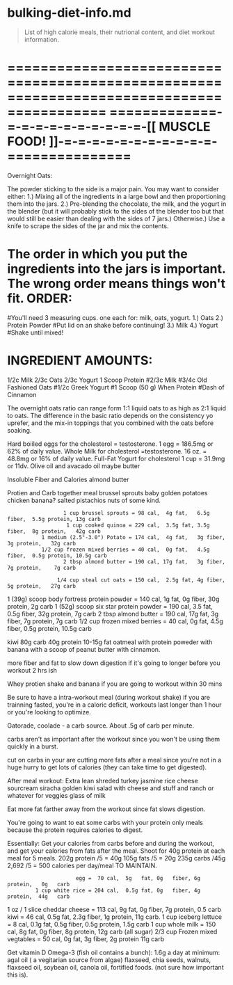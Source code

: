 # bulking-diet-info.md

> List of high calorie meals, their nutrional content, and diet workout information.

==========================================================================================
=============-=-=-=-=-=-=-=-=-=-=-[[ MUSCLE FOOD! ]]-=-=-=-=-=-=-=-=-=-=-=-===============
==========================================================================================

Overnight Oats:

The powder sticking to the side is a major pain. You may want to consider either:
1.) Mixing all of the ingredients in a large bowl and then proportioning them into the jars.
2.) Pre-blending the chocolate, the milk, and the yogurt in the blender (but it will probably stick to the sides of the blender too but that would still be easier than dealing with the sides of 7 jars.)
Otherwise.) Use a knife to scrape the sides of the jar and mix the contents.

The order in which you put the ingredients into the jars is important. The wrong order means things won't fit.
ORDER:
======
#You'll need 3 measuring cups. one each for: milk, oats, yogurt.
1.) Oats
2.) Protein Powder
#Put lid on an shake before continuing!
3.) Milk
4.) Yogurt
#Shake until mixed!

INGREDIENT AMOUNTS:
===================
1/2c Milk
2/3c Oats
2/3c Yogurt
1 Scoop Protein
#2/3c Milk
#3/4c Old Fashioned Oats
#1/2c Greek Yogurt
#1 Scoop (50 g) When Protein
#Dash of Cinnamon

The overnight oats ratio can range form 1:1 liquid oats to as high as 2:1 liquid to oats. The difference in the basic ratio depends on the consistency yo uprefer, and the mix-in toppings that you combined with the oats before soaking.

Hard boiiled eggs for the cholesterol = testosterone. 1 egg = 186.5mg or 62% of daily value.
Whole Milk for cholesterol =testosterone. 16 oz. = 48.8mg or 16% of daily value.
Full-Fat Yogurt for cholesterol 1 cup = 31.9mg or 11dv.
Olive oil and avacado oil
maybe butter

Insoluble Fiber and Calories
almond butter

Protien and Carb together meal
brussel sprouts
baby golden potatoes
chicken
banana?
salted pistachios
nuts of some kind.
         
                      1 cup brussel sprouts = 98 cal,  4g fat,   6.5g fiber,  5.5g protein, 13g carb
                       1 cup cooked quinoa = 229 cal,  3.5g fat, 3.5g fiber,  8g protein,   42g carb
               1 medium (2.5"-3.0") Potato = 174 cal,  4g fat,   3g fiber,    3g protein,   32g carb 
               1/2 cup frozen mixed berries = 40 cal,  0g fat,   4.5g fiber,  0.5g protein, 10.5g carb
                      2 tbsp almond butter = 190 cal, 17g fat,   3g fiber,    7g protein,    7g carb

                    1/4 cup steal cut oats = 150 cal,  2.5g fat, 4g fiber,    5g protein,   27g carb
1 (39g) scoop body fortress protein powder = 140 cal,  1g fat,   0g fiber,   30g protein,    2g carb
     1 (52g) scoop six star protein powder = 190 cal,  3.5 fat,  0.5g fiber, 32g protein,    7g carb
                      2 tbsp almond butter = 190 cal, 17g fat,   3g fiber,    7g protein,    7g carb
               1/2 cup frozen mixed berries = 40 cal,  0g fat,   4.5g fiber,  0.5g protein, 10.5g carb


kiwi
80g carb
40g protein
10-15g fat
oatmeal with protein poweder with banana with a scoop of peanut butter with cinnamon.

more fiber and fat to slow down digestion if it's going to longer before you workout 2 hrs ish

Whey protien shake and banana if you are going to workout within 30 mins

Be sure to have a intra-workout meal (during workout shake) if you are trainning fasted, you're in a caloric deficit, workouts last longer than 1 hour or you're looking to optimize.

Gatorade, coolade - a carb source. About .5g of carb per minute.

carbs aren't as important after the workout since you won't be using them quickly in a burst.

cut on carbs in your are cutting
more fats after a meal since you're not in a huge hurry to get lots of calories (they can take time to get digested).

After meal workout:
Extra lean shreded turkey
jasmine rice
cheese
sourcream
siracha
golden kiwi
salad with cheese and stuff and ranch or whatever for veggies
glass of milk

Eat more fat farther away from the workout since fat slows digestion.


You're going to want to eat some carbs with your protein only meals because the protein requires calories to digest.

Essentially:
Get your calories from carbs before and during the workout,
and
get your calories from fats after the meal.
Shoot for 40g protein at each meal for 5 meals.
202g protein /5 = 40g
105g fats /5 = 20g
235g carbs /45g
2,692 /5 = 500 calories per day/meal TO MAINTAIN.

                          egg =  70 cal,  5g   fat, 0g   fiber, 6g protein,   0g   carb
             1 cup white rice = 204 cal,  0.5g fat, 0g   fiber, 4g protein,  44g   carb
1 oz / 1 slice cheddar cheese = 113 cal,  9g   fat, 0g   fiber, 7g protein,   0.5  carb 
                         kiwi =  46 cal,  0.5g fat, 2.3g fiber, 1g protein,  11g   carb.
        1 cup iceberg lettuce =   8 cal,  0.1g fat, 0.5g fiber, 0.5g protein, 1.5g carb
             1 cup whole milk = 150 cal,  8g   fat, 0g   fiber, 8g protein,  12g   carb (all sugar)
2/3 cup Frozen mixed vegtables = 50 cal,  0g   fat, 3g   fiber, 2g protein   11g   carb

Get vitamin D 
Omega-3 (fish oil contains a bunch): 1.6g a day at minimum: agal oil ( a vegitarian source from algae) flaxseed, chia seeds, walnuts, flaxseed oil, soybean oil, canola oil, fortified foods. (not sure how important this is).

